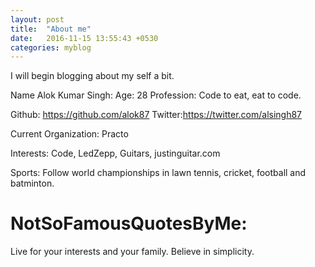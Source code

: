 ```yaml
---
layout: post
title:  "About me"
date:   2016-11-15 13:55:43 +0530
categories: myblog 
---
```

I will begin blogging about my self a bit.

Name Alok Kumar Singh:
Age: 28
Profession: Code to eat, eat to code.


Github: https://github.com/alok87
Twitter:https://twitter.com/alsingh87

Current Organization: Practo

Interests: Code, LedZepp, Guitars, justinguitar.com

Sports: Follow world championships in lawn tennis, cricket, football and batminton.

NotSoFamousQuotesByMe:
===================== 
Live for your interests and your family.
Believe in simplicity.
      
